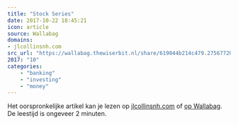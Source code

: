 ```yaml
---
title: "Stock Series"
date: 2017-10-22 18:45:21
icon: article
source: Wallabag
domains:
- jlcollinsnh.com
src_url: "https://wallabag.thewiserbit.nl/share/619044b214c479.27567720"
2017: "10"
categories:
    - "banking"
    - "investing"
    - "money"
---
```

Het oorspronkelijke artikel kan je lezen op [jlcollinsnh.com](http://jlcollinsnh.com/stock-series/) of [op Wallabag](https://wallabag.thewiserbit.nl/share/619044b214c479.27567720). De leestijd is ongeveer 2 minuten.